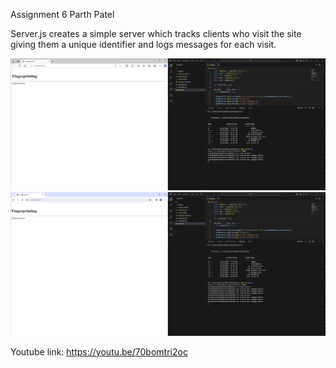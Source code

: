 Assignment 6 Parth Patel

Server.js  creates a simple server which tracks clients who visit the site giving them a 
unique identifier and logs messages for each visit.

![Image 1](images/image1.png)
![Image 2](images/image2.png)

Youtube link: https://youtu.be/70bomtri2oc